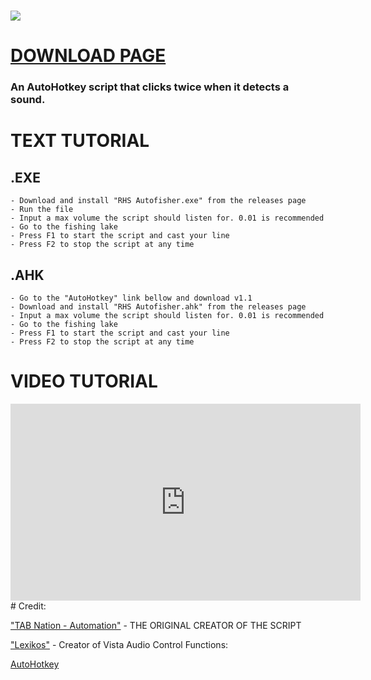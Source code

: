 # [<img src="https://github.com/user-attachments/assets/3e564c2c-85af-42cf-99b2-98b82c4d1a0f">](https://www.youtube.com/watch?v=q_D44PAEWBU)

# [DOWNLOAD PAGE](https://github.com/Hexaraxia/RHS-Autofisher/releases/tag/1.0) 
### An AutoHotkey script that clicks twice when it detects a sound.

# TEXT TUTORIAL
## .EXE
    - Download and install "RHS Autofisher.exe" from the releases page
    - Run the file
    - Input a max volume the script should listen for. 0.01 is recommended
    - Go to the fishing lake
    - Press F1 to start the script and cast your line
    - Press F2 to stop the script at any time
## .AHK
    - Go to the "AutoHotkey" link bellow and download v1.1
    - Download and install "RHS Autofisher.ahk" from the releases page
    - Input a max volume the script should listen for. 0.01 is recommended
    - Go to the fishing lake
    - Press F1 to start the script and cast your line
    - Press F2 to stop the script at any time
# VIDEO TUTORIAL
<iframe width="560" height="315" src="https://www.youtube.com/embed/hwFtkvmuDjA?si=k3bcWvLhTVCtiMvi" title="YouTube video player" frameborder="0" allow="accelerometer; autoplay; clipboard-write; encrypted-media; gyroscope; picture-in-picture; web-share" referrerpolicy="strict-origin-when-cross-origin" allowfullscreen></iframe>
# Credit:

 ["TAB Nation -  Automation"](https://www.youtube.com/watch?v=KxQELIyQTMk) - THE ORIGINAL CREATOR OF THE SCRIPT

 ["Lexikos"](https://www.autohotkey.com/board/topic/21984-vista-audio-control-functions/) - Creator of Vista Audio Control Functions:

 [AutoHotkey](https://www.autohotkey.com/)
